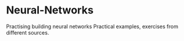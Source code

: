 # Neural-Networks
Practising building neural networks
Practical examples, exercises from different sources.
